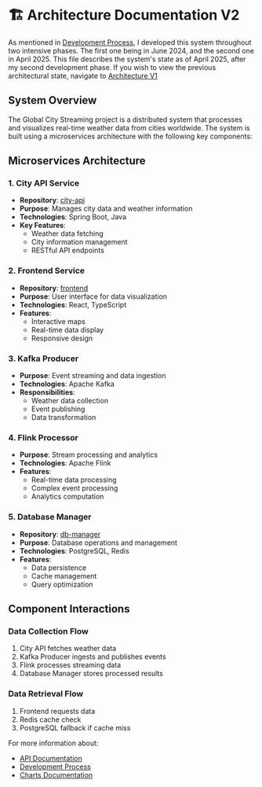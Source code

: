 # 🏗️ Architecture Documentation V2

As mentioned in [Development Process](README-DEVELOPMENT-PROCESS.md), I developed this system throughout two intensive phases. The first one being in June 2024, and the second one in April 2025. This file describes the system's state as of April 2025, after my second development phase. If you wish to view the previous architectural state, navigate to [Architecture V1](README-ARCHITECTURE-V1.md)


## System Overview
The Global City Streaming project is a distributed system that processes and visualizes real-time weather data from cities worldwide. The system is built using a microservices architecture with the following key components:

## Microservices Architecture

### 1. City API Service
- **Repository**: [city-api](https://github.com/joel0/city-api)
- **Purpose**: Manages city data and weather information
- **Technologies**: Spring Boot, Java
- **Key Features**:
  - Weather data fetching
  - City information management
  - RESTful API endpoints

### 2. Frontend Service
- **Repository**: [frontend](https://github.com/joel0/frontend)
- **Purpose**: User interface for data visualization
- **Technologies**: React, TypeScript
- **Features**:
  - Interactive maps
  - Real-time data display
  - Responsive design

### 3. Kafka Producer
- **Purpose**: Event streaming and data ingestion
- **Technologies**: Apache Kafka
- **Responsibilities**:
  - Weather data collection
  - Event publishing
  - Data transformation

### 4. Flink Processor
- **Purpose**: Stream processing and analytics
- **Technologies**: Apache Flink
- **Features**:
  - Real-time data processing
  - Complex event processing
  - Analytics computation

### 5. Database Manager
- **Repository**: [db-manager](https://github.com/joel0/db-manager)
- **Purpose**: Database operations and management
- **Technologies**: PostgreSQL, Redis
- **Features**:
  - Data persistence
  - Cache management
  - Query optimization


## Component Interactions

### Data Collection Flow
1. City API fetches weather data
2. Kafka Producer ingests and publishes events
3. Flink processes streaming data
4. Database Manager stores processed results

### Data Retrieval Flow
1. Frontend requests data
2. Redis cache check
3. PostgreSQL fallback if cache miss


For more information about:
- [API Documentation](./README-API.md)
- [Development Process](./README-DEVELOPMENT-PROCESS.md)
- [Charts Documentation](./README-CHARTS.md)